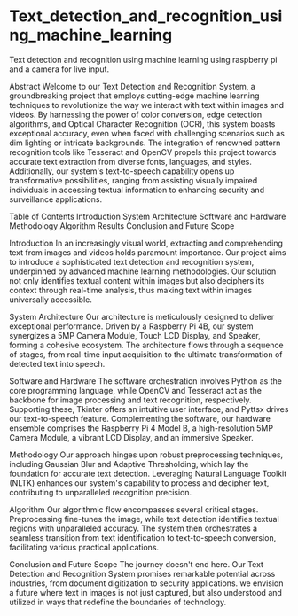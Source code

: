 # Text_detection_and_recognition_using_machine_learning
Text detection and recognition using machine learning using raspberry pi and a camera for live input.

Abstract
Welcome to our Text Detection and Recognition System, a groundbreaking project that employs cutting-edge machine learning techniques to revolutionize the way we interact with text within images and videos. By harnessing the power of color conversion, edge detection algorithms, and Optical Character Recognition (OCR), this system boasts exceptional accuracy, even when faced with challenging scenarios such as dim lighting or intricate backgrounds. The integration of renowned pattern recognition tools like Tesseract and OpenCV propels this project towards accurate text extraction from diverse fonts, languages, and styles. Additionally, our system's text-to-speech capability opens up transformative possibilities, ranging from assisting visually impaired individuals in accessing textual information to enhancing security and surveillance applications.

Table of Contents
Introduction
System Architecture
Software and Hardware
Methodology
Algorithm
Results
Conclusion and Future Scope

Introduction
In an increasingly visual world, extracting and comprehending text from images and videos holds paramount importance. Our project aims to introduce a sophisticated text detection and recognition system, underpinned by advanced machine learning methodologies. Our solution not only identifies textual content within images but also deciphers its context through real-time analysis, thus making text within images universally accessible.

System Architecture
Our architecture is meticulously designed to deliver exceptional performance. Driven by a Raspberry Pi 4B, our system synergizes a 5MP Camera Module, Touch LCD Display, and Speaker, forming a cohesive ecosystem. The architecture flows through a sequence of stages, from real-time input acquisition to the ultimate transformation of detected text into speech.

Software and Hardware
The software orchestration involves Python as the core programming language, while OpenCV and Tesseract act as the backbone for image processing and text recognition, respectively. Supporting these, Tkinter offers an intuitive user interface, and Pyttsx drives our text-to-speech feature. Complementing the software, our hardware ensemble comprises the Raspberry Pi 4 Model B, a high-resolution 5MP Camera Module, a vibrant LCD Display, and an immersive Speaker.

Methodology
Our approach hinges upon robust preprocessing techniques, including Gaussian Blur and Adaptive Thresholding, which lay the foundation for accurate text detection. Leveraging Natural Language Toolkit (NLTK) enhances our system's capability to process and decipher text, contributing to unparalleled recognition precision.

Algorithm
Our algorithmic flow encompasses several critical stages. Preprocessing fine-tunes the image, while text detection identifies textual regions with unparalleled accuracy. The system then orchestrates a seamless transition from text identification to text-to-speech conversion, facilitating various practical applications.

Conclusion and Future Scope
The journey doesn't end here. Our Text Detection and Recognition System promises remarkable potential across industries, from document digitization to security applications. we envision a future where text in images is not just captured, but also understood and utilized in ways that redefine the boundaries of technology.
